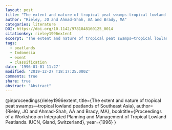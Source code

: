 ```yaml
---
layout: post
title: "The extent and nature of tropical peat swamps—tropical lowland peatlands of Southeast Asia"
author: "Rieley, JO and Ahmad-Shah, AA and Brady, MA"
categories: literature
DOI: https://doi.org/10.1142/9781848160125_0014
citationkey: rieley1996extent
excerpt: "The extent and nature of tropical peat swamps—tropical lowland peatlands of Southeast Asia"
tags:
  - peatlands
  - Indonesia
  - exent
  - classification
date: '1996-01-01 11:27'
modified: '2019-12-27 T18:17:25.000Z'
comments: true
share: true
abstract: "Abstract"
---
```


@inproceedings{rieley1996extent,
  title={The extent and nature of tropical peat swamps—tropical lowland peatlands of Southeast Asia},
  author={Rieley, JO and Ahmad-Shah, AA and Brady, MA},
  booktitle={Proceedings of a Workshop on Integrated Planning and Management of Tropical Lowland Peatlands. IUCN, Gland, Switzerland},
  year={1996}
}
